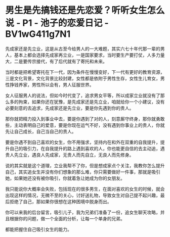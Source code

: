 # 男生是先搞钱还是先恋爱？听听女生怎么说 - P1 - 池子的恋爱日记 - BV1wG411g7N1

先成家还是先立业，这是从古至今给男人的一大难题，其实六七十年代那一辈的男人，基本上都会选择先成家再立业，一是国家要求，当时要生产要打仗，人多力量大，二是要传宗接代，有了后代就有了寄托和未来。

当时都是把希望寄托在下一代，因为条件在慢慢变好，下一代有更好的教育资源，三是文化背景，文化背景比较封建，女性都是依附于男性生存，女性生儿育女，男性挣钱养家，男性所以会有，男人征服世界。

女人征服男人的说法，但如今时代变了，追求男女平等，所以成家立业就没有了那么多的拘束，如果你还在犹豫，是先成家还是先立业，咱就给你一个小建议，没有必要刻意的去追求，先成家还是先立业，要是你先遇到你的贵人。

那你就把精力投入到事业中去，要是你遇到了对的人，刻意厮守终身，那你就勇敢些，主动表明自己的爱意，要是你现在运气不好，没有遇到你事业上的贵人，你就先让自己成长，自己当自己的贵人。

要是你遇不到自己喜欢的女生，你不用强求，坚持内在和外在双重的自我提升，提升自己的吸引力，在自我提升的路上遇到喜欢的人，你也能更自信的去主动追，遇贵人先立业，遇良人先成家，无贵人而先自立，无良人而先修身。

说的其实就是这个道理，立业我帮不了你，但是想成家点个关注，我教你怎么提升自己，其实追女生并没有你们想象的那么难，你只需要做好一件事，那就是吸引她，如果她还没有被你吸引，你就着急让她成为你的女朋友。

我只能说你大概率会失败，包括现在的很多男生，在面对喜欢的女生的时候，就会出现这样的情况，无微不至的关心，讨好送礼物，导致女生对自己提不起兴趣，最后拒绝了自己，那如果你很想在这种困境中脱身而出。

你可以来我的后台留言，吸引儿子，我为兄弟们准备了一份，追女生聊天攻略，并且根据你的问题，做一个全面的分析，让每一个单身的兄弟。

都能把握住自己吸引女生的能力。